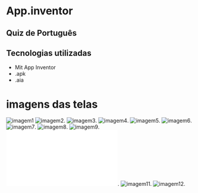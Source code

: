 # App.inventor

## Quiz de Português 

## Tecnologias utilizadas
  - Mit App Inventor
  - .apk
  - .aia

# imagens das telas
 ![imagem1](Inicio.PNG)
 ![imagem2](Peg1.PNG).
 ![imagem3](Peg2.PNG).
 ![imagem4](Peg3.PNG).
 ![imagem5](Peg4.PNG).
 ![imagem6](Peg5.PNG).
 ![imagem7](Peg6.PNG).
 ![imagem8](Peg7.PNG).
 ![imagem9](Pegn8.PNG).
 ![imagem10](Pegn9.PGN).
 ![imagem11](Pergn10.PNG).
 ![imagem12](Fim.PNG).
